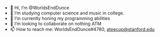 - 👋 Hi, I’m @WorldsEndDunce
- 👀 I’m studying computer science and music in college.
- 🌱 I’m currently honing my programming abilities
- 💞️ I’m looking to collaborate on nothing ATM
- 📫 How to reach me: WorldsEndDunce#4780, ateecup@stanford.edu

<!---
WorldsEndDunce/WorldsEndDunce is a ✨ special ✨ repository because its `README.md` (this file) appears on your GitHub profile.
You can click the Preview link to take a look at your changes.
--->
